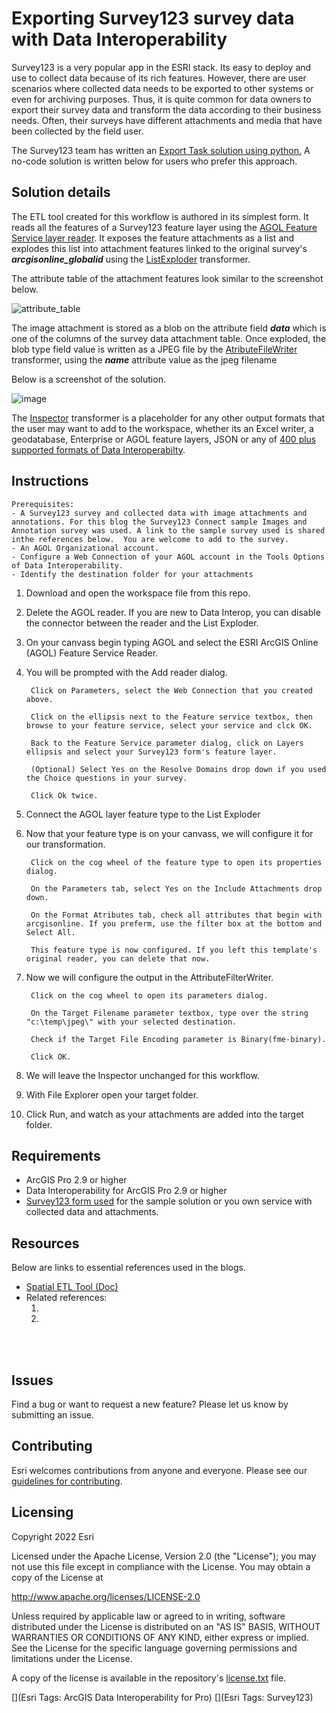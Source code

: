 # Exporting Survey123 survey data with Data Interoperability

Survey123 is a very popular app in the ESRI stack. Its easy to deploy and use to collect data because of its rich features. However, there are user scenarios where collected data needs to be exported to other systems or even for archiving purposes. Thus, it is quite common for data owners to export their survey data and transform the data  according to their business needs. Often, their surveys have different attachments and media that have been collected by the field user. <br/>

The Survey123 team has written an [Export Task solution using python.](https://github.com/Esri/Survey123-tools/blob/main/Export_survey_data_with_attachments/README.md) A no-code solution is written below for users who prefer this approach. 

## Solution details
The ETL tool created for this workflow is authored in its simplest form. It reads all the features of a Survey123 feature layer using the [AGOL Feature Service layer reader](https://docs.safe.com/fme/html/FME_Desktop_Documentation/FME_ReadersWriters/arcgisonlinefeatures/arcgisonlinefeatures.htm). It exposes the feature attachments as a list and explodes this list into attachment features linked to the original survey's ***arcgisonline_globalid*** using the [ListExploder](http://docs.safe.com/fme/html/FME_Desktop_Documentation/FME_Transformers/Transformers/listexploder.htm) transformer. <br/>

The attribute table of the attachment features look similar to the screenshot below. </br>

![attribute_table](https://user-images.githubusercontent.com/87094963/166913879-9e67bd3c-8183-4a1d-9d0f-31f7259ecdd3.png)

The image attachment is stored as a blob on the attribute field ***data*** which is one of the columns of the survey data attachment table. Once exploded, the blob type field value is written as a JPEG file by the [AtributeFileWriter](http://docs.safe.com/fme/html/FME_Desktop_Documentation/FME_Transformers/Transformers/attributefilewriter.htm) transformer, using the ***name*** attribute value as the jpeg filename <br/>

Below is a screenshot of the solution. <br/>

![image](https://user-images.githubusercontent.com/87094963/166831682-d5e9968d-14c1-4d3a-b2e6-b020d0150970.png)

The [Inspector](http://docs.safe.com/fme/html/FME_Desktop_Documentation/FME_Transformers/Transformers/inspeector.htm) transformer is a placeholder for any other output formats that the user may want to add to the workspace, whether its an Excel writer, a geodatabase, Enterprise or AGOL feature layers, JSON or any of [400 plus supported formats of Data Interoperabilty](https://pro.arcgis.com/en/pro-app/latest/help/data/data-interoperability/supported-formats-with-the-data-interoperability-extension.htm).<br/>


## Instructions

    Prerequisites:
    - A Survey123 survey and collected data with image attachments and annotations. For this blog the Survey123 Connect sample Images and Annotation survey was used. A link to the sample survey used is shared inthe references below.  You are welcome to add to the survey.
    - An AGOL Organizational account.
    - Configure a Web Connection of your AGOL account in the Tools Options of Data Interoperability. 
    - Identify the destination folder for your attachments

1. Download and open the workspace file from this repo.
2. Delete the AGOL reader. If you are new to Data Interop, you can disable the connector between the reader and the List Exploder.
3. On your canvass begin typing AGOL and select the ESRI ArcGIS Online (AGOL) Feature Service Reader.
4. You will be prompted with the Add reader dialog.

        Click on Parameters, select the Web Connection that you created above.

        Click on the ellipsis next to the Feature service textbox, then browse to your feature service, select your service and clck OK.

        Back to the Feature Service parameter dialog, click on Layers ellipsis and select your Survey123 form's feature layer.

        (Optional) Select Yes on the Resolve Domains drop down if you used the Choice questions in your survey.

        Click Ok twice.

5. Connect the AGOL layer feature type to the List Exploder

6. Now that your feature type is on your canvass, we will configure it for our transformation.

        Click on the cog wheel of the feature type to open its properties dialog.

        On the Parameters tab, select Yes on the Include Attachments drop down.

        On the Format Atributes tab, check all attributes that begin with arcgisonline. If you preferm, use the filter box at the bottom and Select All. 

        This feature type is now configured. If you left this template's original reader, you can delete that now.

7. Now we will configure the output in the AttributeFilterWriter.

        Click on the cog wheel to open its parameters dialog.

        On the Target Filename parameter textbox, type over the string "c:\temp\jpeg\" with your selected destination.

        Check if the Target File Encoding parameter is Binary(fme-binary). 

        Click OK.

8. We will leave the Inspector unchanged for this workflow.

9. With File Explorer open your target folder.

10. Click Run, and watch as your attachments are added into the target folder.

## Requirements

* ArcGIS Pro 2.9 or higher
* Data Interoperability for ArcGIS Pro 2.9 or higher
* [Survey123 form used](https://pm.maps.arcgis.com/home/item.html?id=1a4a4e91484d4175b340b7f8b9a1dfa3) for the sample solution or you own service with collected data and attachments. 


## Resources

Below are links to essential references used in the blogs.


* [Spatial ETL Tool (Doc)](https://pro.arcgis.com/en/pro-app/latest/help/data/data-interoperability/spatial-etl-tools.htm)
* Related references:<br/>
    1. [](https://pm.maps.arcgis.com/home/item.html?id=4ec1d2420089451bb173e90ce01e2e0a)<br/>
    2. [](https://pm.maps.arcgis.com/home/item.html?id=9da0f8ae5fee45aca11bf77f712884c8)<br/>
     [](https://www.youtube.com/watch?v=iiADhChRriM)<br/>
<br/>


## Issues

Find a bug or want to request a new feature?  Please let us know by submitting an issue.

## Contributing

Esri welcomes contributions from anyone and everyone. Please see our [guidelines for contributing](https://github.com/esri/contributing).

## Licensing
Copyright 2022 Esri

Licensed under the Apache License, Version 2.0 (the "License");
you may not use this file except in compliance with the License.
You may obtain a copy of the License at

   http://www.apache.org/licenses/LICENSE-2.0

Unless required by applicable law or agreed to in writing, software
distributed under the License is distributed on an "AS IS" BASIS,
WITHOUT WARRANTIES OR CONDITIONS OF ANY KIND, either express or implied.
See the License for the specific language governing permissions and
limitations under the License.

A copy of the license is available in the repository's [license.txt](https://github.com/salvaleonrp/di-data-driven-electric-utility-export-subnetwork/blob/main/license.txt) file.

[](Esri Tags: ArcGIS Data Interoperability for Pro)
[](Esri Tags: Survey123)

